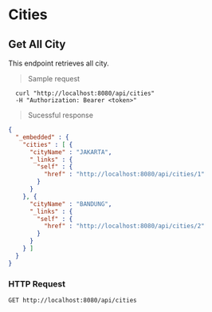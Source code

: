 # Cities

## Get All City
This endpoint retrieves all city.

> Sample request

```shell
  curl "http://localhost:8080/api/cities"
  -H "Authorization: Bearer <token>"
```

> Sucessful response

```json
{
  "_embedded" : {
    "cities" : [ {
      "cityName" : "JAKARTA",
      "_links" : {
        "self" : {
          "href" : "http://localhost:8080/api/cities/1"
        }
      }
    }, {
      "cityName" : "BANDUNG",
      "_links" : {
        "self" : {
          "href" : "http://localhost:8080/api/cities/2"
        }
      }
    } ]
  }
}
```

### HTTP Request

`GET http://localhost:8080/api/cities`

